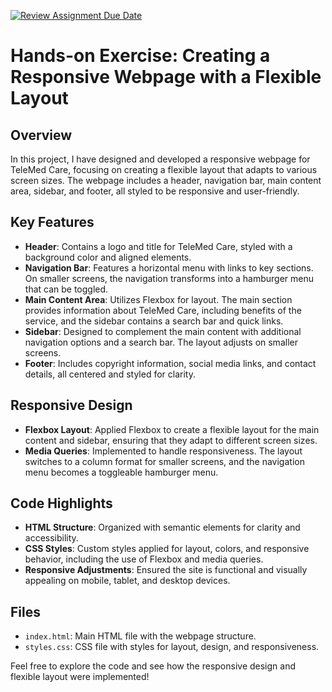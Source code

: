 [![Review Assignment Due Date](https://classroom.github.com/assets/deadline-readme-button-22041afd0340ce965d47ae6ef1cefeee28c7c493a6346c4f15d667ab976d596c.svg)](https://classroom.github.com/a/JK421BZ4)

# Hands-on Exercise: Creating a Responsive Webpage with a Flexible Layout

## Overview

In this project, I have designed and developed a responsive webpage for TeleMed Care, focusing on creating a flexible layout that adapts to various screen sizes. The webpage includes a header, navigation bar, main content area, sidebar, and footer, all styled to be responsive and user-friendly.

## Key Features

- **Header**: Contains a logo and title for TeleMed Care, styled with a background color and aligned elements.
- **Navigation Bar**: Features a horizontal menu with links to key sections. On smaller screens, the navigation transforms into a hamburger menu that can be toggled.
- **Main Content Area**: Utilizes Flexbox for layout. The main section provides information about TeleMed Care, including benefits of the service, and the sidebar contains a search bar and quick links.
- **Sidebar**: Designed to complement the main content with additional navigation options and a search bar. The layout adjusts on smaller screens.
- **Footer**: Includes copyright information, social media links, and contact details, all centered and styled for clarity.

## Responsive Design

- **Flexbox Layout**: Applied Flexbox to create a flexible layout for the main content and sidebar, ensuring that they adapt to different screen sizes.
- **Media Queries**: Implemented to handle responsiveness. The layout switches to a column format for smaller screens, and the navigation menu becomes a toggleable hamburger menu.

## Code Highlights

- **HTML Structure**: Organized with semantic elements for clarity and accessibility.
- **CSS Styles**: Custom styles applied for layout, colors, and responsive behavior, including the use of Flexbox and media queries.
- **Responsive Adjustments**: Ensured the site is functional and visually appealing on mobile, tablet, and desktop devices.

## Files

- `index.html`: Main HTML file with the webpage structure.
- `styles.css`: CSS file with styles for layout, design, and responsiveness.

Feel free to explore the code and see how the responsive design and flexible layout were implemented!

